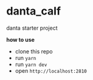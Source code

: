 # danta_calf
danta starter project

__how to use__
- clone this repo
- run `yarn`
- run `yarn dev`
- open `http://localhost:2810`

